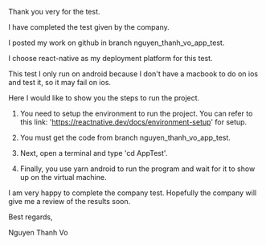 Thank you very for the test. 

I have completed the test given by the company.

I posted my work on github in branch nguyen_thanh_vo_app_test.

I choose react-native as my deployment platform for this test.

This test I only run on android because I don't have a macbook to do on ios and test it, so it may fail on ios.

Here I would like to show you the steps to run the project.

1. You need to setup the environment to run the project. You can refer to this link: 'https://reactnative.dev/docs/environment-setup' for setup.

2. You must get the code from branch nguyen_thanh_vo_app_test.

3. Next, open a terminal and type 'cd AppTest'.

4. Finally, you use yarn android to run the program and wait for it to show up on the virtual machine.

I am very happy to complete the company test. Hopefully the company will give me a review of the results soon. 

Best regards,

Nguyen Thanh Vo




